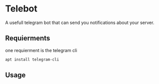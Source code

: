 # Telebot

A usefull telegram bot that can send you notifications about your server.
## Requierments

one requierment is the telegram cli 

```bash
apt install telegram-cli
```

## Usage
